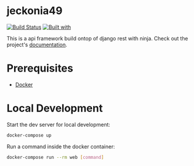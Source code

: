 # jeckonia49

[![Build Status](https://travis-ci.org/jeckonia49/jeckonia49.svg?branch=master)](https://travis-ci.org/jeckonia49/jeckonia49)
[![Built with](https://img.shields.io/badge/Built_with-Cookiecutter_Django_Rest-F7B633.svg)](https://github.com/agconti/cookiecutter-django-rest)

This is a api framework build ontop of django rest with ninja. Check out the project's [documentation](http://jeckonia49.github.io/jeckonia49/).

# Prerequisites

- [Docker](https://docs.docker.com/docker-for-mac/install/)  

# Local Development

Start the dev server for local development:
```bash
docker-compose up
```

Run a command inside the docker container:

```bash
docker-compose run --rm web [command]
```
